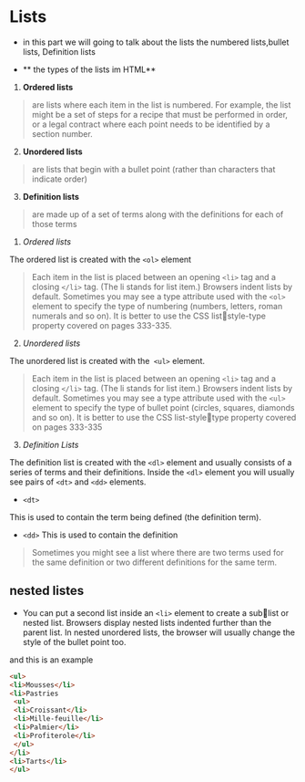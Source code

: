 # Lists

* in this part we will going to talk about the lists the numbered lists,bullet lists, Definition lists


- **  the types of the lists im HTML**
1.  **Ordered lists**
> are lists where each item in the list is 
numbered. For example, the list might be a set of steps for 
a recipe that must be performed in order, or a legal contract 
where each point needs to be identified by a section 
number.
2. **Unordered lists**
> are lists that begin with a bullet point 
(rather than characters that indicate order)
 3.  **Definition lists**
 > are made up of a set of terms along with the 
definitions for each of those terms

1.  *Ordered lists*

The ordered list is created with 
the `<ol>` element

>Each item in the list is placed 
between an opening `<li>` tag 
and a closing `</li>` tag. (The li
stands for list item.)
Browsers indent lists by default.
Sometimes you may see a type
attribute used with the `<ol>`
element to specify the type of 
numbering (numbers, letters, 
roman numerals and so on). It 
is better to use the CSS liststyle-type property covered 
on pages 333-335.

2. *Unordered lists*

The unordered list is created 
with the` <ul>` element.

>Each item in the list is placed 
between an opening `<li>` tag 
and a closing `</li>` tag. (The li
stands for list item.)
Browsers indent lists by default.
Sometimes you may see a type
attribute used with the `<ul>`
element to specify the type of 
bullet point (circles, squares, 
diamonds and so on). It is better 
to use the CSS list-styletype property covered on pages 
333-335

3. *Definition Lists*

The definition list is created with 
the `<dl>` element and usually 
consists of a series of terms and 
their definitions.
Inside the `<dl>` element you will 
usually see pairs of `<dt>` and 
`<dd>` elements.
* `<dt>`

This is used to contain the term 
being defined (the definition 
term).
* `<dd>`
This is used to contain the 
definition
>Sometimes you might see a list 
where there are two terms used 
for the same definition or two 
different definitions for the same 
term.

## **nested listes**
* You can put a second list inside 
an `<li>` element to create a sublist or nested list.
Browsers display nested lists 
indented further than the parent 
list. In nested unordered lists, 
the browser will usually change 
the style of the bullet point too.

and this is an example 

```HTML
<ul>
<li>Mousses</li>
<li>Pastries
 <ul>
 <li>Croissant</li>
 <li>Mille-feuille</li>
 <li>Palmier</li>
 <li>Profiterole</li>
 </ul>
</li>
<li>Tarts</li>
</ul>
```







